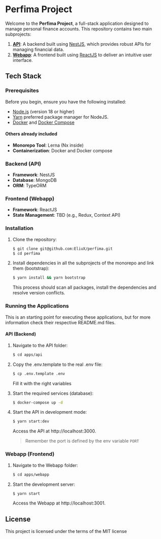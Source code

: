 # Perfima Project

Welcome to the **Perfima Project**, a full-stack application designed to manage personal finance accounts. This 
repository contains two main subprojects:

1. **[API](./api/README.md)**: A backend built using [NestJS](https://nestjs.com/), which provides robust APIs for 
   managing financial data.
2. **[Webapp](./webapp/README.md)**: A frontend built using [ReactJS](https://reactjs.org/) to deliver an intuitive 
   user interface.


## Tech Stack
### Prerequisites

Before you begin, ensure you have the following installed:

- [Node.js](https://nodejs.org/) (version 18 or higher)
- [Yarn](https://yarnpkg.com/) preferred package manager for NodeJS.
- [Docker](https://www.docker.com/) and [Docker Compose](https://docs.docker.com/compose/)
 
#### Others already included
- **Monorepo Tool**: Lerna (Nx inside)
- **Containerization**: Docker and Docker compose

### Backend (API)
- **Framework**: NestJS
- **Database**: MongoDB
- **ORM**: TypeORM

### Frontend (Webapp)
- **Framework**: ReactJS
- **State Management**: TBD (e.g., Redux, Context API)


### Installation

1. Clone the repository:
   ```bash
   $ git clone git@github.com:EliuX/perfima.git 
   $ cd perfima
   ```

2. Install dependencies in all the subprojects of the monorepo and link them (bootstrap):

    ```bash
   $ yarn install && yarn bootstrap 
   ``` 
   This process should scan all packages, install the dependencies and resolve version conflicts.

### Running the Applications
This is an starting point for executing these applications, but for more information
check their respective README.md files.

#### API (Backend)

1. Navigate to the API folder:

    ```bash
    $ cd apps/api
    ``` 
   
2. Copy the .env.template to the real .env file:

    ```bash
    $ cp .env.template .env
    ``` 
   
    Fill it with the right variables

3. Start the required services (database):

    ```bash
    $ docker-compose up -d
    ``` 

4. Start the API in development mode:

    ```bash
    $ yarn start:dev
    ```
   
    Access the API at http://localhost:3000. 

    > Remember the port is defined by the env variable `PORT`

### Webapp (Frontend)

1. Navigate to the Webapp folder:

    ```bash
    $ cd apps/webapp
    ``` 

2. Start the development server:

    ```bash
    $ yarn start
    ```
   
   Access the Webapp at http://localhost:3001.


## License

This project is licensed under the terms of the MIT license
